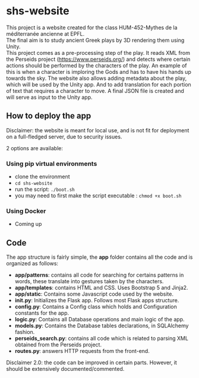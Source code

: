 # shs-website

This project is a website created for the class HUM-452-Mythes de la méditerranée ancienne
at EPFL.  
The final aim is to study ancient Greek plays by 3D rendering them using Unity.  
This project comes as a pre-processing step of the play. It reads XML from the Perseids project (https://www.perseids.org/)
and detects where certain actions should be performed by the characters of the play. An example of this
is when a character is imploring the Gods and has to have his hands up towards the sky.
The website also allows adding metadata about the play, which will be used by the Unity app.
And to add translation for each portion of text that requires a character to move.
A final JSON file is created and will serve as input to the Unity app.


## How to deploy the app
Disclaimer: the website is meant for local use, and is not fit for deployment on a full-fledged
server, due to security issues.

2 options are available:
### Using pip virtual environments
- clone the environment
- `cd shs-website`
- run the script: `./boot.sh`
- you may need to first make the script executable : `chmod +x boot.sh`

### Using Docker
- Coming up

## Code
The app structure is fairly simple,
the **app** folder contains all the code and is organized as follows:
- **app/patterns**: contains all code for searching for certains patterns in words, these
translate into gestures taken by the characters.
- **app/templates**: contains HTML and CSS. Uses Bootstrap 5 and Jinja2.
- **app/static**: Contains some Javascript code used by the website.
- **__init__.py**: Initializes the Flask app. Follows most Flask apps structure.
- **config.py**: Contains a Config class which holds and Configuration constants
for the app.
- **logic.py**: Contains all Database operations and main logic of the app.
- **models.py**: Contains the Database tables declarations, in SQLAlchemy fashion.
- **perseids_search.py**: contains all code which is related to parsing XML obtained from
the Perseids project.
- **routes.py**: answers HTTP requests from the front-end.

Disclaimer 2.0: the code can be improved in certain parts. However, it should be extensively documented/commented.  

